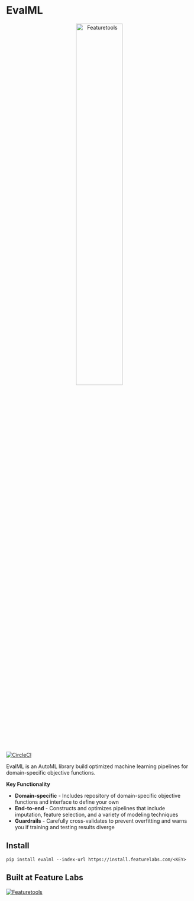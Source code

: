 # EvalML

<p align="center">
<img width=50% src="https://github.com/featurelabs/evalml/blob/master/docs/source/images/evalml_logo.png?raw=true" alt="Featuretools" />
</p>

[![CircleCI](https://circleci.com/gh/FeatureLabs/evalml.svg?style=svg&circle-token=9e0ce5e5f2db05f96fe92238fcde6d13963188b6)](https://circleci.com/gh/FeatureLabs/evalml)

EvalML is an AutoML library build optimized machine learning pipelines for domain-specific objective functions.

**Key Functionality**

* **Domain-specific** - Includes repository of domain-specific objective functions and interface to define your own
* **End-to-end** - Constructs and optimizes pipelines that include imputation, feature selection, and a variety of modeling techniques
* **Guardrails** - Carefully cross-validates to prevent overfitting and warns you if training and testing results diverge

## Install
```shell
pip install evalml --index-url https://install.featurelabs.com/<KEY>
```

## Built at Feature Labs
<a href="https://www.featurelabs.com/">
    <img src="http://www.featurelabs.com/wp-content/uploads/2017/12/logo.png" alt="Featuretools" />
</a>
